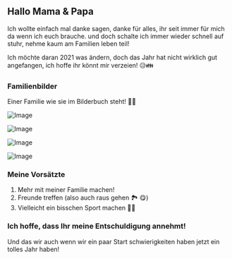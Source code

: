 ## Hallo Mama & Papa

Ich wollte einfach mal danke sagen, danke für alles, ihr seit immer für mich da wenn ich euch brauche. und doch schalte ich immer wieder schnell auf stuhr, nehme kaum am Familien leben teil!

Ich möchte daran 2021 was ändern, doch das Jahr hat nicht wirklich gut angefangen, ich hoffe ihr könnt mir verzeien! 😥👪

### Familienbilder

Einer Familie wie sie im Bilderbuch steht! 📕😁

![Image](https://i.ibb.co/4fFTyBg/IMG-20190620-WA0006.jpg)

![Image](https://i.ibb.co/BGnDDV3/IMG-20190620-WA0035.jpg)

![Image](https://i.ibb.co/BjFrNMq/IMG-20190620-WA0037.jpg)

![Image](https://i.ibb.co/6XMHm3B/IMG-20190828-WA0006.jpg)


### Meine Vorsätzte

1. Mehr mit meiner Familie machen!
2. Freunde treffen (also auch raus gehen 🏞 😋)
3. Vielleicht ein bisschen Sport machen 👟🏅

### Ich hoffe, dass Ihr meine Entschuldigung annehmt!

Und das wir auch wenn wir ein paar Start schwierigkeiten haben jetzt ein tolles Jahr haben!
